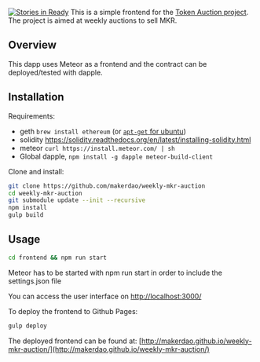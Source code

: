 [![Stories in Ready](https://badge.waffle.io/MakerDAO/weekly-mkr-auction.png?label=ready&title=Ready)](https://waffle.io/MakerDAO/weekly-mkr-auction)
This is a simple frontend for the [Token Auction project](https://github.com/MakerDAO/token-auction). The project is aimed at weekly auctions to sell MKR. 

## Overview

This dapp uses Meteor as a frontend and the contract can be deployed/tested with dapple.

## Installation

Requirements:

* geth `brew install ethereum` (or [`apt-get` for ubuntu](https://github.com/ethereum/go-ethereum/wiki/Installation-Instructions-for-Ubuntu))
* solidity https://solidity.readthedocs.org/en/latest/installing-solidity.html
* meteor `curl https://install.meteor.com/ | sh`
* Global dapple, `npm install -g dapple meteor-build-client`

Clone and install:

```bash
git clone https://github.com/makerdao/weekly-mkr-auction
cd weekly-mkr-auction
git submodule update --init --recursive
npm install
gulp build
```

## Usage

```bash
cd frontend && npm run start
```

Meteor has to be started with npm run start in order to include the settings.json file

You can access the user interface on [http://localhost:3000/](http://localhost:3000/)

To deploy the frontend to Github Pages:

```bash
gulp deploy
```

The deployed frontend can be found at: [http://makerdao.github.io/weekly-mkr-auction/](http://makerdao.github.io/weekly-mkr-auction/)